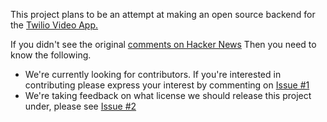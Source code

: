 This project plans to be an attempt at making an open source backend for the [Twilio Video App.](https://www.twilio.com/blog/open-source-video-apps-reactjs-ios-android)


If you didn't see the original [comments on Hacker News](https://news.ycombinator.com/item?id=22567240#22569594) Then you need to know the following.
- We're currently looking for contributors. If you're interested in contributing please express your interest by commenting on [Issue #1](https://github.com/ethanwillis/oss-twilio-video-backend/issues/1)
- We're taking feedback on what license we should release this project under, please see [Issue #2](https://github.com/ethanwillis/oss-twilio-video-backend/issues/2)
